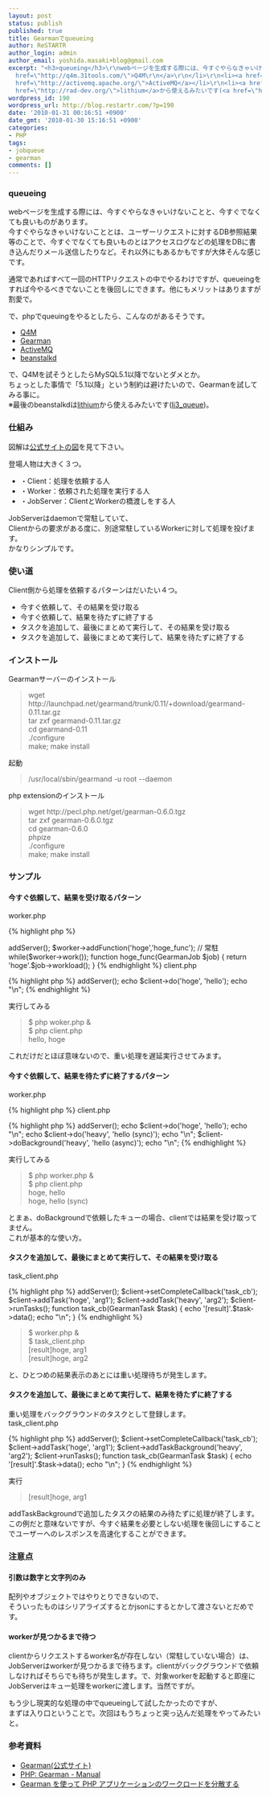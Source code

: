 ```yaml
---
layout: post
status: publish
published: true
title: Gearmanでqueueing
author: ReSTARTR
author_login: admin
author_email: yoshida.masaki+blog@gmail.com
excerpt: "<h3>queueing</h3>\r\nwebページを生成する際には、今すぐやらなきゃいけないことと、今すぐでなくても良いものがあります。\r\n今すぐやらなきゃいけないこととは、ユーザーリクエストに対するDB参照結果等のことで、今すぐでなくても良いものとはアクセスログなどの処理をDBに書き込んだりメール送信したりなど。それ以外にもあるかもですが大体そんな感じです。\r\n\r\n通常であればすべて一回のHTTPリクエストの中でやるわけですが、queueingをすれば今やるべきでないことを後回しにできます。他にもメリットはありますが割愛で。\r\n\r\nで、phpでqueuingをやるとしたら、こんなのがあるそうです。\r\n<ul>\r\n\t<li><a
  href=\"http://q4m.31tools.com/\">Q4M\r\n</a>\r\n</li>\r\n<li><a href=\"http://gearman.org\">Gearman</a></li>\r\n<li><a
  href=\"http://activemq.apache.org/\">ActiveMQ</a></li>\r\n<li><a href=\"http://kr.github.com/beanstalkd/\">beanstalkd</a></li>\r\n</ul>\r\n\r\nで、Q4Mを試そうとしたらMySQL5.1以降でないとダメとか。\r\nちょっとした事情で「5.1以降」という制約は避けたいので、Gearmanを試してみる事に。\r\n※最後のbeanstalkdは<a
  href=\"http://rad-dev.org/\">lithium</a>から使えるみたいです(<a href=\"http://rad-dev.org/li3_queue\">li3_queue</a>)。\r\n"
wordpress_id: 190
wordpress_url: http://blog.restartr.com/?p=190
date: '2010-01-31 00:16:51 +0900'
date_gmt: '2010-01-30 15:16:51 +0900'
categories:
- PHP
tags:
- jobqueue
- gearman
comments: []
---
```

<h3>queueing</h3>
<p>webページを生成する際には、今すぐやらなきゃいけないことと、今すぐでなくても良いものがあります。<br />
今すぐやらなきゃいけないこととは、ユーザーリクエストに対するDB参照結果等のことで、今すぐでなくても良いものとはアクセスログなどの処理をDBに書き込んだりメール送信したりなど。それ以外にもあるかもですが大体そんな感じです。</p>
<p>通常であればすべて一回のHTTPリクエストの中でやるわけですが、queueingをすれば今やるべきでないことを後回しにできます。他にもメリットはありますが割愛で。</p>
<p>で、phpでqueuingをやるとしたら、こんなのがあるそうです。</p>
<ul>
<li><a href="http://q4m.31tools.com/">Q4M<br />
</a>
</li>
<li><a href="http://gearman.org">Gearman</a></li>
<li><a href="http://activemq.apache.org/">ActiveMQ</a></li>
<li><a href="http://kr.github.com/beanstalkd/">beanstalkd</a></li>
</ul>
<p>で、Q4Mを試そうとしたらMySQL5.1以降でないとダメとか。<br />
ちょっとした事情で「5.1以降」という制約は避けたいので、Gearmanを試してみる事に。<br />
※最後のbeanstalkdは<a href="http://rad-dev.org/">lithium</a>から使えるみたいです(<a href="http://rad-dev.org/li3_queue">li3_queue</a>)。<br />
<a id="more"></a><a id="more-190"></a></p>
<h3>仕組み</h3>
<p>図解は<a href="http://gearman.org/images/gearman_stack.png">公式サイトの図</a>を見て下さい。</p>
<p>登場人物は大きく３つ。</p>
<ul>
<li> ・Client：処理を依頼する人</li>
<li> ・Worker：依頼された処理を実行する人</li>
<li> ・JobServer：ClientとWorkerの橋渡しをする人</li>
</ul>
<p>JobServerはdaemonで常駐していて、<br />
Clientからの要求がある度に、別途常駐しているWorkerに対して処理を投げます。<br />
かなりシンプルです。</p>
<h3>使い道</h3>
<p>Client側から処理を依頼するパターンはだいたい４つ。</p>
<ul>
<li>今すぐ依頼して、その結果を受け取る</li>
<li>今すぐ依頼して、結果を待たずに終了する</li>
<li>タスクを追加して、最後にまとめて実行して、その結果を受け取る</li>
<li>タスクを追加して、最後にまとめて実行して、結果を待たずに終了する</li>
</ul>
<h3>インストール</h3>
<p>Gearmanサーバーのインストール</p>
<blockquote><p>wget http://launchpad.net/gearmand/trunk/0.11/+download/gearmand-0.11.tar.gz<br />
tar zxf gearmand-0.11.tar.gz<br />
cd gearmand-0.11<br />
./configure<br />
make; make install</p></blockquote>
<p>起動</p>
<blockquote><p>/usr/local/sbin/gearmand  -u root --daemon</p></blockquote>
<p>php extensionのインストール</p>
<blockquote><p>wget http://pecl.php.net/get/gearman-0.6.0.tgz<br />
tar zxf gearman-0.6.0.tgz<br />
cd gearman-0.6.0<br />
phpize<br />
./configure<br />
make; make install</p></blockquote>
<h3>サンプル</h3>
<h4>今すぐ依頼して、結果を受け取るパターン</h4>
<p>worker.php</p>

{% highlight php %}
<? php
$worker = new GearmanWorker();
$worker->addServer();
$worker-&gt;addFunction('hoge','hoge_func');
// 常駐
while($worker-&gt;work());

function hoge_func(GearmanJob $job)
{
    return 'hoge'.$job-&gt;workload();
}
{% endhighlight %}
<? php

<p>client.php</p>

{% highlight php %}
<? php
$worker = new GearmanWorker();
$worker->addServer();
echo  $client-&gt;do('hoge', 'hello');
echo "\n";
{% endhighlight %}

<p>実行してみる</p>
<blockquote><p>$ php woker.php &amp;<br />
$ php client.php<br />
hello, hoge</p></blockquote>
<p>これだけだとほぼ意味ないので、重い処理を遅延実行させてみます。</p>
<h4>今すぐ依頼して、結果を待たずに終了するパターン</h4>
<p>worker.php</p>

{% highlight php %}
<? php
$worker = new GearmanWorker();
$worker-&gt;addServer();
$worker-&gt;addFunction('hoge','hoge_func');
$worker-&gt;addFunction('heavy','heavy_func');
// 常駐
while($worker-&gt;work());

function hoge_func(GearmanJob $job)
{
    return 'hoge, '.$job-&gt;workload();
}
function heavy_func(GearmanJob $job)
{
        echo "wait...";
        sleep(10);
    return 'hoge, '.$job-&gt;workload();
}
{% endhighlight %}

<p>client.php</p>

{% highlight php %}
<? php
$client = new GearmanClient();
$client->addServer();
echo  $client-&gt;do('hoge', 'hello');
echo "\n";
echo $client-&gt;do('heavy', 'hello (sync)');
echo "\n";
$client-&gt;doBackground('heavy', 'hello (async)');
echo "\n";
{% endhighlight %}

<p>実行してみる</p>
<blockquote><p>$ php worker.php &amp;<br />
$ php client.php<br />
hoge, hello<br />
hoge, hello (sync)</p></blockquote>
<p>とまぁ、doBackgroundで依頼したキューの場合、clientでは結果を受け取ってません。<br />
これが基本的な使い方。</p>
<h4>タスクを追加して、最後にまとめて実行して、その結果を受け取る</h4>
<p>task_client.php</p>

{% highlight php %}
<? php
$client = new GearmanClient();
$client->addServer();
$client->setCompleteCallback('task_cb');
$client->addTask('hoge', 'arg1');
$client->addTask('heavy', 'arg2');
$client->runTasks();
function task_cb(GearmanTask $task)
{
    echo '[result]'.$task->data();
    echo "\n";
}
{% endhighlight %}

<blockquote><p>
$ worker.php &<br />
$ task_client.php<br />
[result]hoge, arg1<br />
[result]hoge, arg2
</p></blockquote>

<p>と、ひとつめの結果表示のあとには重い処理待ちが発生します。</p>
<h4>タスクを追加して、最後にまとめて実行して、結果を待たずに終了する</h4>
<p>重い処理をバックグラウンドのタスクとして登録します。<br />
task_client.php</p>

{% highlight php %}
<? php

$client = new GearmanClient();
$client->addServer();
$client->setCompleteCallback('task_cb');
$client->addTask('hoge', 'arg1');
$client->addTaskBackground('heavy', 'arg2');
$client->runTasks();

function task_cb(GearmanTask $task)
{
        echo '[result]'.$task->data();
        echo "\n";
}
{% endhighlight %}

<p>実行</p>

<blockquote><p>
[result]hoge, arg1
</p></blockquote>
<p>addTaskBackgroundで追加したタスクの結果のみ待たずに処理が終了します。<br />
この例だと意味ないですが、今すぐ結果を必要としない処理を後回しにすることでユーザーへのレスポンスを高速化することができます。</p>
<h3>注意点</h3>
<h4>引数は数字と文字列のみ</h4>
<p>配列やオブジェクトではやりとりできないので、<br />
そういったものはシリアライズするとかjsonにするとかして渡さないとだめです。</h4>
<h4>workerが見つかるまで待つ</h4>
<p>clientからリクエストするworker名が存在しない（常駐していない場合）は、<br />
JobServerはworkerが見つかるまで待ちます。clientがバックグラウンドで依頼しなければそちらでも待ちが発生します。で、対象workerを起動すると即座にJobServerはキュー処理をworkerに渡します。当然ですが。</p>
<p>もう少し現実的な処理の中でqueueingして試したかったのですが、<br />
まずは入り口ということで。次回はもうちょっと突っ込んだ処理をやってみたいと。</p>
<h3>参考資料</h3>
<ul>
<li><a href="http://gearman.org">Gearman(公式サイト)</a></li>
<li><a href="http://www.php.net/manual/en/book.gearman.php">PHP: Gearman - Manual</a></li>
<li><a href="http://www.ibm.com/developerworks/jp/opensource/library/os-php-gearman/">Gearman を使って PHP アプリケーションのワークロードを分散する</a></li>
</ul>
